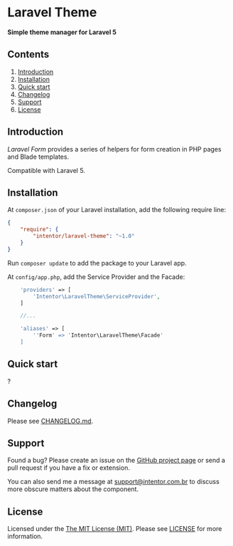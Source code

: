 # Laravel Theme

**Simple theme manager for Laravel 5**

## Contents

1. <a href="#introduction">Introduction</a>
2. <a href="#installation">Installation</a>
3. <a href="#quick-start">Quick start</a>
4. <a href="#changelog">Changelog</a>
5. <a href="#support">Support</a>
6. <a href="#license">License</a>

## <a id="introduction"></a>Introduction

*Laravel Form* provides a series of helpers for form creation in PHP pages and Blade templates.

Compatible with Laravel 5.

## <a id="installation"></a>Installation

At `composer.json` of your Laravel installation, add the following require line:

``` json
{
    "require": {
        "intentor/laravel-theme": "~1.0"
    }
}
```

Run `composer update` to add the package to your Laravel app.

At `config/app.php`, add the Service Provider and the Facade:

```php
    'providers' => [
		'Intentor\LaravelTheme\ServiceProvider',
    ]

	//...

    'aliases' => [
        ''Form' => 'Intentor\LaravelTheme\Facade'
    ]
```

## <a id="quick-start"></a>Quick start

?

## <a id="changelog"></a>Changelog

Please see [CHANGELOG.md](CHANGELOG.md).

## <a id="support"></a>Support

Found a bug? Please create an issue on the [GitHub project page](https://github.com/intentor/laravel-theme/issues) or send a pull request if you have a fix or extension.

You can also send me a message at support@intentor.com.br to discuss more obscure matters about the component.

## <a id="license"></a>License

Licensed under the [The MIT License (MIT)](http://opensource.org/licenses/MIT). Please see [LICENSE](LICENSE) for more information.